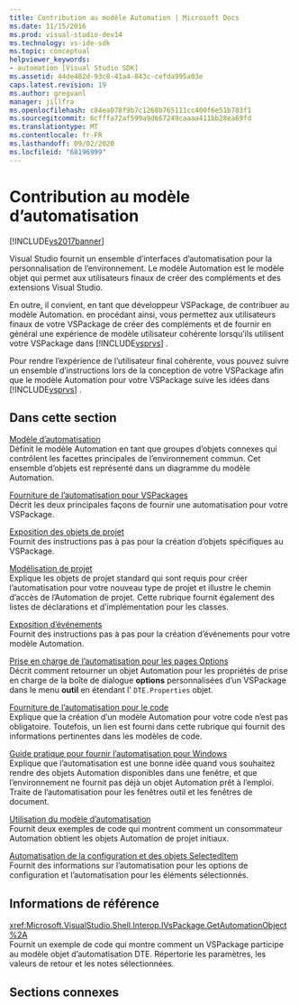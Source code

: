 ```yaml
---
title: Contribution au modèle Automation | Microsoft Docs
ms.date: 11/15/2016
ms.prod: visual-studio-dev14
ms.technology: vs-ide-sdk
ms.topic: conceptual
helpviewer_keywords:
- automation [Visual Studio SDK]
ms.assetid: 44de482d-93c8-41a4-843c-cefda995a03e
caps.latest.revision: 19
ms.author: gregvanl
manager: jillfra
ms.openlocfilehash: c84ea078f9b7c1268b765111cc400f6e51b783f1
ms.sourcegitcommit: 6cfffa72af599a9d667249caaaa411bb28ea69fd
ms.translationtype: MT
ms.contentlocale: fr-FR
ms.lasthandoff: 09/02/2020
ms.locfileid: "68196999"
---
```

# <a name="contributing-to-the-automation-model"></a>Contribution au modèle d’automatisation
[!INCLUDE[vs2017banner](../../includes/vs2017banner.md)]

Visual Studio fournit un ensemble d’interfaces d’automatisation pour la personnalisation de l’environnement. Le modèle Automation est le modèle objet qui permet aux utilisateurs finaux de créer des compléments et des extensions Visual Studio.  
  
 En outre, il convient, en tant que développeur VSPackage, de contribuer au modèle Automation. en procédant ainsi, vous permettez aux utilisateurs finaux de votre VSPackage de créer des compléments et de fournir en général une expérience de modèle utilisateur cohérente lorsqu’ils utilisent votre VSPackage dans [!INCLUDE[vsprvs](../../includes/vsprvs-md.md)] .  
  
 Pour rendre l’expérience de l’utilisateur final cohérente, vous pouvez suivre un ensemble d’instructions lors de la conception de votre VSPackage afin que le modèle Automation pour votre VSPackage suive les idées dans [!INCLUDE[vsprvs](../../includes/vsprvs-md.md)] .  
  
## <a name="in-this-section"></a>Dans cette section  
 [Modèle d’automatisation](../../extensibility/internals/automation-model-overview.md)  
 Définit le modèle Automation en tant que groupes d’objets connexes qui contrôlent les facettes principales de l’environnement commun. Cet ensemble d’objets est représenté dans un diagramme du modèle Automation.  
  
 [Fourniture de l’automatisation pour VSPackages](../../extensibility/internals/providing-automation-for-vspackages.md)  
 Décrit les deux principales façons de fournir une automatisation pour votre VSPackage.  
  
 [Exposition des objets de projet](../../extensibility/internals/exposing-project-objects.md)  
 Fournit des instructions pas à pas pour la création d’objets spécifiques au VSPackage.  
  
 [Modélisation de projet](../../extensibility/internals/project-modeling.md)  
 Explique les objets de projet standard qui sont requis pour créer l’automatisation pour votre nouveau type de projet et illustre le chemin d’accès de l’Automation de projet. Cette rubrique fournit également des listes de déclarations et d’implémentation pour les classes.  
  
 [Exposition d’événements](../../extensibility/internals/exposing-events-in-the-visual-studio-sdk.md)  
 Fournit des instructions pas à pas pour la création d’événements pour votre modèle Automation.  
  
 [Prise en charge de l’automatisation pour les pages Options](../../extensibility/internals/automation-support-for-options-pages.md)  
 Décrit comment retourner un objet Automation pour les propriétés de prise en charge de la boîte de dialogue **options** personnalisées d’un VSPackage dans le menu **outil** en étendant l' `DTE.Properties` objet.  
  
 [Fourniture de l’automatisation pour le code](../../extensibility/internals/providing-automation-for-code.md)  
 Explique que la création d’un modèle Automation pour votre code n’est pas obligatoire. Toutefois, un lien est fourni dans cette rubrique qui fournit des informations pertinentes dans les modèles de code.  
  
 [Guide pratique pour fournir l’automatisation pour Windows](../../extensibility/internals/how-to-provide-automation-for-windows.md)  
 Explique que l’automatisation est une bonne idée quand vous souhaitez rendre des objets Automation disponibles dans une fenêtre, et que l’environnement ne fournit pas déjà un objet Automation prêt à l’emploi. Traite de l’automatisation pour les fenêtres outil et les fenêtres de document.  
  
 [Utilisation du modèle d’automatisation](../../extensibility/internals/using-the-automation-model.md)  
 Fournit deux exemples de code qui montrent comment un consommateur Automation obtient les objets Automation de projet initiaux.  
  
 [Automatisation de la configuration et des objets SelectedItem](../../extensibility/internals/automation-for-configuration-and-selecteditem-objects.md)  
 Fournit des informations sur l’automatisation pour les options de configuration et l’automatisation pour les éléments sélectionnés.  
  
## <a name="reference"></a>Informations de référence  
 <xref:Microsoft.VisualStudio.Shell.Interop.IVsPackage.GetAutomationObject%2A>  
 Fournit un exemple de code qui montre comment un VSPackage participe au modèle objet d’automatisation DTE. Répertorie les paramètres, les valeurs de retour et les notes sélectionnées.  
  
## <a name="related-sections"></a>Sections connexes
